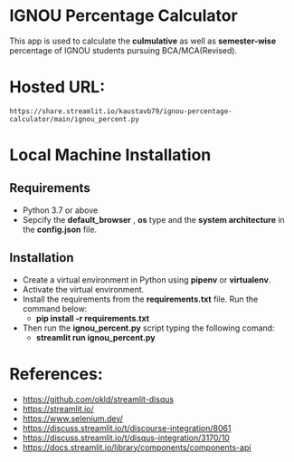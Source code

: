 # __IGNOU Percentage Calculator__
 This app is used to calculate the __culmulative__ as well as __semester-wise__ percentage of IGNOU students pursuing BCA/MCA(Revised).

# Hosted URL:
    https://share.streamlit.io/kaustavb79/ignou-percentage-calculator/main/ignou_percent.py

# __Local Machine Installation__
## Requirements
 - Python 3.7 or above
 - Sepcify the __default_browser__ , __os__ type and the __system architecture__ in the __config.json__ file.

## Installation
- Create a virtual environment in Python using __pipenv__ or __virtualenv__.
- Activate the virtual environment.
- Install the requirements from the __requirements.txt__ file. Run the command below:
    - __pip install -r requirements.txt__
- Then run the __ignou_percent.py__ script typing the following comand:
    - __streamlit run ignou_percent.py__

# __References__:
- https://github.com/okld/streamlit-disqus
- https://streamlit.io/
- https://www.selenium.dev/
- https://discuss.streamlit.io/t/discourse-integration/8061
- https://discuss.streamlit.io/t/disqus-integration/3170/10 
- https://docs.streamlit.io/library/components/components-api